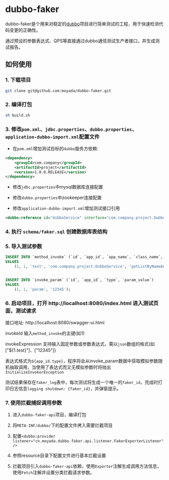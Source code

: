 # dubbo-faker

dubbo-faker是个用来对稳定的[dubbo](https://github.com/apache/incubator-dubbo)项目进行简单测试的工程，用于快速检测代码变更的正确性。

通过预设的参数表达式、QPS等直接通过dubbo通信测试生产者接口，并生成测试报告。

## 如何使用

### 1. 下载项目

```sh
git clone git@github.com:moyada/dubbo-faker.git
```

### 2. 编译打包

```sh
sh build.sh
```

### 3. 修改`pom.xml`、`jdbc.properties`、`dubbo.properties`、`application-dubbo-import.xml`配置文件

* 在`pom.xml`增加测试目标的`dubbo`服务方依赖:

```xml
<dependency>
    <groupId>com.company</groupId>
    <artifactId>project</artifactId>
    <version>1.0.0.RELEASE</version>
</dependency>
 ```
 
* 修改`jdbc.properties`中mysql数据库连接配置

* 修改`dubbo.properties`中zookeeper连接配置

* 修改`application-dubbo-import.xml`增加测试接口引用

```xml
<dubbo:reference id="dubboService" interface="com.company.project.DubboService" />
```

### 4. 执行 `schema/faker.sql` 创建数据库表结构


### 5. 导入测试参数

```sql
INSERT INTO `method_invoke` (`id`, `app_id`, `app_name`, `class_name`, `method_name`, `param_type`, `return_type`, `expression`)
VALUES
	(1, 1, 'test', 'com.company.project.DubboService', 'getListByNameAndType', 'java.lang.String,java.lang.Integer', 'java.util.List', '["${1.param}"]');


INSERT INTO `invoke_param` (`id`, `app_id`, `type`, `param_value`)
VALUES
	(1, 1, 'param', '12345');
```


### 6. 启动项目，打开 http://localhost:8080/index.html 进入测试页面，测试请求

接口地址: http://localhost:8080/swagger-ui.html

invokeId 输入`method_invoke`的主键(如1)

invokeExpression 支持输入固定参数或参数表达式，需以`json`数组的格式(如["${1.test}"]、["12345"])

表达式格式为`${app_id.type}`，程序将会从invoke_param数据中获取模拟参数随机抽取调用，当使用了表达式而又无模拟参数时将抛出`InitializeInvokerException`

测试结果保存在`faker_log`表中，每次测试将生成一个唯一的`faker_id`，完成时打印日志信息`logging shutdown: {faker_id}`，并弹窗提示。



### 7. 使用拦截捕捉调用参数

1. 进入`dubbo-faker-api`项目，编译打包

2. 将`META-INF/dubbo/`下的配置文件拷入需要拦截项目

3. 配置`<dubbo:provider listener="cn.moyada.dubbo.faker.api.listener.FakerExporterListener"/>`

4. 参照resource目录下配置文件进行基本拦截设置

5. 拦截项目引入`dubbo-faker-api`依赖，使用`Exporter`注解生成调用方法信息，使用`Fetch`注解并设置分类拦截请求参数。


